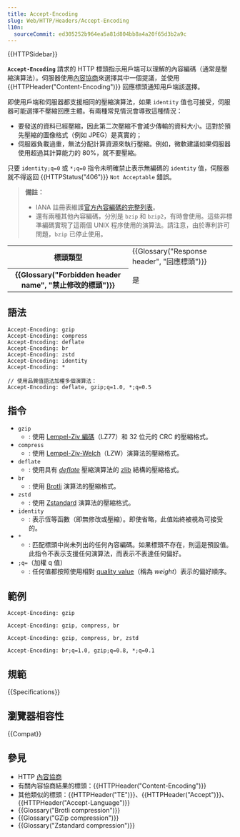 ```yaml
---
title: Accept-Encoding
slug: Web/HTTP/Headers/Accept-Encoding
l10n:
  sourceCommit: ed305252b964ea5a81d804bb8a4a20f65d3b2a9c
---
```


{{HTTPSidebar}}

**`Accept-Encoding`** 請求的 HTTP 標頭指示用戶端可以理解的內容編碼（通常是壓縮演算法）。伺服器使用[內容協商](/zh-TW/docs/Web/HTTP/Content_negotiation)來選擇其中一個提議，並使用 {{HTTPHeader("Content-Encoding")}} 回應標頭通知用戶端該選擇。

即使用戶端和伺服器都支援相同的壓縮演算法，如果 `identity` 值也可接受，伺服器可能選擇不壓縮回應主體。有兩種常見情況會導致這種情況：

- 要發送的資料已經壓縮，因此第二次壓縮不會減少傳輸的資料大小。這對於預先壓縮的圖像格式（例如 JPEG）是真實的；
- 伺服器負載過重，無法分配計算資源來執行壓縮。例如，微軟建議如果伺服器使用超過其計算能力的 80%，就不要壓縮。

只要 `identity;q=0` 或 `*;q=0` 指令未明確禁止表示無編碼的 `identity` 值，伺服器就不得返回 {{HTTPStatus("406")}} `Not Acceptable` 錯誤。

> **備註：**
>
> - IANA 註冊表維護[官方內容編碼的完整列表](https://www.iana.org/assignments/http-parameters/http-parameters.xml#http-parameters-1)。
> - 還有兩種其他內容編碼，分別是 `bzip` 和 `bzip2`，有時會使用。這些非標準編碼實現了這兩個 UNIX 程序使用的演算法。請注意，由於專利許可問題，`bzip` 已停止使用。

<table class="properties">
  <tbody>
    <tr>
      <th scope="row">標頭類型</th>
      <td>{{Glossary("Response header", "回應標頭")}}</td>
    </tr>
    <tr>
      <th scope="row">{{Glossary("Forbidden header name", "禁止修改的標頭")}}</th>
      <td>是</td>
    </tr>
  </tbody>
</table>

## 語法

```http
Accept-Encoding: gzip
Accept-Encoding: compress
Accept-Encoding: deflate
Accept-Encoding: br
Accept-Encoding: zstd
Accept-Encoding: identity
Accept-Encoding: *

// 使用品質值語法加權多個演算法：
Accept-Encoding: deflate, gzip;q=1.0, *;q=0.5
```

## 指令

- `gzip`
  - : 使用 [Lempel-Ziv 編碼](https://en.wikipedia.org/wiki/LZ77_and_LZ78#LZ77)（LZ77）和 32 位元的 CRC 的壓縮格式。
- `compress`
  - : 使用 [Lempel-Ziv-Welch](https://en.wikipedia.org/wiki/LZW)（LZW）演算法的壓縮格式。
- `deflate`
  - : 使用具有 [_deflate_](https://en.wikipedia.org/wiki/DEFLATE) 壓縮演算法的 [zlib](https://en.wikipedia.org/wiki/Zlib) 結構的壓縮格式。
- `br`
  - : 使用 [Brotli](https://en.wikipedia.org/wiki/Brotli) 演算法的壓縮格式。
- `zstd`
  - : 使用 [Zstandard](https://en.wikipedia.org/wiki/Zstd) 演算法的壓縮格式。
- `identity`
  - : 表示恆等函數（即無修改或壓縮）。即使省略，此值始終被視為可接受的。
- `*`
  - : 匹配標頭中尚未列出的任何內容編碼。如果標頭不存在，則這是預設值。此指令不表示支援任何演算法，而表示不表達任何偏好。
- `;q=`（加權 q 值）
  - : 任何值都按照使用相對 [quality value](/zh-TW/docs/Glossary/Quality_values)（稱為 _weight_）表示的偏好順序。

## 範例

```http
Accept-Encoding: gzip

Accept-Encoding: gzip, compress, br

Accept-Encoding: gzip, compress, br, zstd

Accept-Encoding: br;q=1.0, gzip;q=0.8, *;q=0.1
```

## 規範

{{Specifications}}

## 瀏覽器相容性

{{Compat}}

## 參見

- HTTP [內容協商](/zh-TW/docs/Web/HTTP/Content_negotiation)
- 有關內容協商結果的標頭：{{HTTPHeader("Content-Encoding")}}
- 其他類似的標頭：{{HTTPHeader("TE")}}、{{HTTPHeader("Accept")}}、{{HTTPHeader("Accept-Language")}}
- {{Glossary("Brotli compression")}}
- {{Glossary("GZip compression")}}
- {{Glossary("Zstandard compression")}}
